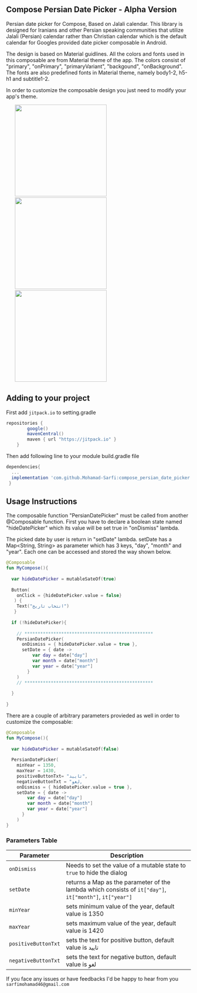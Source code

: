## Compose Persian Date Picker - Alpha Version
Persian date picker for Compose, Based on Jalali calendar.
This library is designed for Iranians and other Persian speaking communities that utilize Jalali (Persian) calendar rather than Christian calendar which is the default calendar for Googles provided date picker composable in Android.

The design is based on Material guidlines. All the colors and fonts used in this composable are from Material theme of the app. The colors consist of "primary", "onPrimary", "primaryVariant", "backgound", "onBackground".
The fonts are also predefined fonts in Material theme, namely body1-2, h5-h1 and subtitle1-2. 

In order to customize the composable design you just need to modify your app's theme.

<ul style="list-style-type:none" >
  <li><img alt="" src="https://s6.uupload.ir/files/main_spdi.jpg" width="250"></li>
  
  <li><img alt="" src="https://s6.uupload.ir/files/nightmode_4pz.jpg" width="250"></li>
  
  <li><img alt="" src="https://s6.uupload.ir/files/months_xt33.jpg" width="250"></li>
  
</ul>



## Adding to your project
First add `jitpack.io` to setting.gradle
```groovy
repositories {
        google()
        mavenCentral()
        maven { url "https://jitpack.io" }
    }
```

Then add following line to your module build.gradle file
```groovy
dependencies{
  ...
  implementation 'com.github.Mohamad-Sarfi:compose_persian_date_picker:0.3.0'
 }
```

## Usage Instructions
The composable function "PersianDatePicker" must be called from another @Composable function.
First you have to declare a boolean state named "hideDatePicker" which its value will be set true in "onDismiss" lambda.

The picked date by user is return in "setDate" lambda. setDate has a Map<String, String> as parameter which has 3 keys, "day", "month" and "year". Each one can be accessed and stored the way shown below.

```kotlin
@Composable
fun MyCompose(){
  
  var hideDatePicker = mutableSateOf(true)
  
  Button(
    onClick = {hideDatePicker.value = false}
   ) {
    Text("انتخاب تاریخ")
   }
  
  if (!hideDatePicker){
  
    // *************************************************
    PersianDatePicker(
      onDismiss = { hideDatePicker.value = true }, 
      setDate = { date ->
          var day = date["day"]
          var month = date["month"]
          var year = date["year"]
        }
    )
    // *************************************************
    
  }
 
}
```

There are a couple of arbitrary parameters provieded as well in order to customize the composable:
```kotlin
@Composable
fun MyCompose(){
  
  var hideDatePicker = mutableSateOf(false)
  
  PersianDatePicker(
    minYear = 1350,
    maxYear = 1430,
    positiveButtonTxt= "تایید",
    negativeButtonTxt = "لغو,
    onDismiss = { hideDatePicker.value = true }, 
    setDate = { date ->
        var day = date["day"]
        var month = date["month"]
        var year = date["year"]
      }
    )
}
```
### Parameters Table
| Parameter | Description |
| --- | --- |
|`onDismiss`| Needs to set the value of a mutable state to `true` to hide the dialog | 
| `setDate` | returns a Map as the parameter of the lambda which consists of `it["day"]`,  `it["month"]`,  `it["year"]`
| `minYear` | sets minimum value of the year, default value is 1350 |
| `maxYear` | sets maximum value of the year, default value is 1420 |
| `positiveButtonTxt` | sets the text for positive button, default value is تایید |
| `negativeButtonTxt` | sets the text for negative button, default value is لغو |

If you face any issues or have feedbacks I'd be happy to hear from you `sarfimohamad46@gmail.com`



